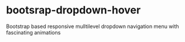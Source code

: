 bootsrap-dropdown-hover
=======================

Bootstrap based responsive mulltilevel dropdown navigation menu with fascinating animations
